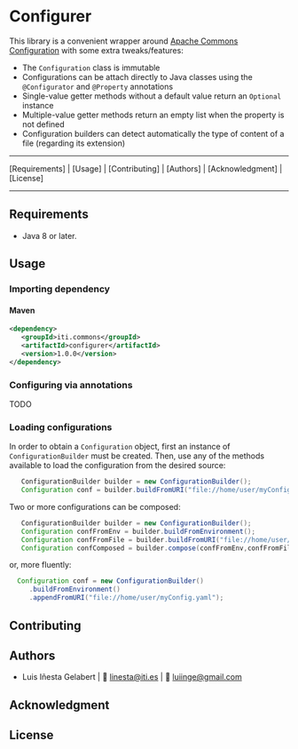 # Configurer

This library is a convenient wrapper around
[Apache Commons Configuration](https://commons.apache.org/proper/commons-configuration)
with some extra tweaks/features:



- The `Configuration` class is immutable
- Configurations can be attach directly to Java classes using the `@Configurator`
 and `@Property` annotations
- Single-value getter methods without a default value return an `Optional` instance
- Multiple-value getter methods return an empty list when the property is not defined
- Configuration builders can detect automatically the type of content of a file
(regarding its extension)

---

[Requirements] | [Usage] | [Contributing] | [Authors] | [Acknowledgment] | [License]

---

## Requirements

- Java 8 or later.

## Usage

### Importing dependency

#### Maven

```xml
<dependency>
   <groupId>iti.commons</groupId>
   <artifactId>configurer</artifactId>
   <version>1.0.0</version>
</dependency>
```

### Configuring via annotations

TODO

### Loading configurations

In order to obtain a `Configuration` object, first an instance of `ConfigurationBuilder`
must be created. Then, use any of the methods available to load the configuration from
the desired source:

```java
   ConfigurationBuilder builder = new ConfigurationBuilder();
   Configuration conf = builder.buildFromURI("file://home/user/myConfig.yaml");
```

Two or more configurations can be composed:

```java
   ConfigurationBuilder builder = new ConfigurationBuilder();
   Configuration confFromEnv = builder.buildFromEnvironment();
   Configuration confFromFile = builder.buildFromURI("file://home/user/myConfig.yaml");
   Configuration confComposed = builder.compose(confFromEnv,confFromFile);
```
or, more fluently:

```java
  Configuration conf = new ConfigurationBuilder()
     .buildFromEnvironment()
     .appendFromURI("file://home/user/myConfig.yaml");
```

## Contributing

## Authors

- Luis Iñesta Gelabert  | :email: <linesta@iti.es> | :email: <luiinge@gmail.com>


## Acknowledgment

## License


